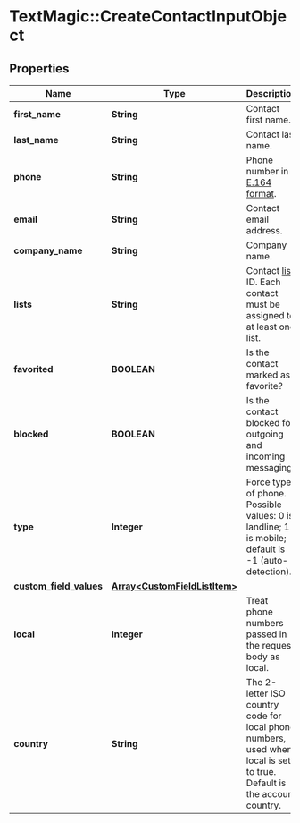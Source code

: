 # TextMagic::CreateContactInputObject

## Properties
Name | Type | Description | Notes
------------ | ------------- | ------------- | -------------
**first_name** | **String** | Contact first name. | [optional] 
**last_name** | **String** | Contact last name. | [optional] 
**phone** | **String** | Phone number in [E.164 format](https://en.wikipedia.org/wiki/E.164). | [optional] 
**email** | **String** | Contact email address. | [optional] 
**company_name** | **String** | Company name. | [optional] 
**lists** | **String** | Contact [list](http://docs.textmagictesting.com/#tag/Lists) ID. Each contact must be assigned to at least one list. | [optional] 
**favorited** | **BOOLEAN** | Is the contact marked as favorite? | [optional] 
**blocked** | **BOOLEAN** | Is the contact blocked for outgoing and incoming messaging? | [optional] 
**type** | **Integer** | Force type of phone. Possible values: 0 is landline; 1 is mobile; default is -1 (auto-detection). | [optional] 
**custom_field_values** | [**Array&lt;CustomFieldListItem&gt;**](CustomFieldListItem.md) |  | [optional] 
**local** | **Integer** | Treat phone numbers passed in the request body as local. | [optional] 
**country** | **String** | The 2-letter ISO country code for local phone numbers, used when local is  set to true. Default is the account country. | [optional] 


